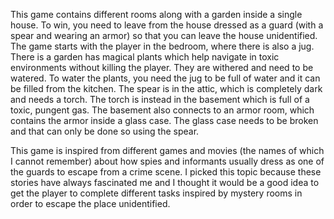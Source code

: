 This game contains different rooms along with a garden inside a single house. To win, you need to leave from the house dressed as a guard (with a spear and wearing an armor) so that you can leave the house unidentified. The game starts with the player in the bedroom, where there is also a jug. There is a garden has magical plants which help navigate in toxic environments without killing the player. They are withered and need to be watered. To water the plants, you need the jug to be full of water and it can be filled from the kitchen. The spear is in the attic, which is completely dark and needs a torch. The torch is instead in the basement which is full of a toxic, pungent gas. The basement also connects to an armor room, which contains the armor inside a glass case. The glass case needs to be broken and that can only be done so using the spear.

This game is inspired from different games and movies (the names of which I cannot remember) about how spies and informants usually dress as one of the guards to escape from a crime scene. I picked this topic because these stories have always fascinated me and I thought it would be a good idea to get the player to complete different tasks inspired by mystery rooms in order to escape the place unidentified. 
